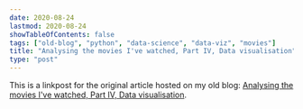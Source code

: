```yaml
---
date: 2020-08-24
lastmod: 2020-08-24
showTableOfContents: false
tags: ["old-blog", "python", "data-science", "data-viz", "movies"]
title: "Analysing the movies I've watched, Part IV, Data visualisation"
type: "post"
---
```


This is a linkpost for the original article hosted on my old blog: [Analysing the movies I've watched, Part IV, Data visualisation](https://lovkush-a.github.io/python/data%20science/2020/08/24/mymovies4.html). 